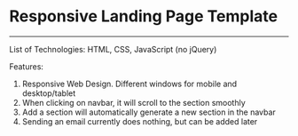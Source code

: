 # Responsive Landing Page Template
***
List of Technologies:
HTML, CSS, JavaScript (no jQuery)

Features:
1. Responsive Web Design. Different windows for mobile and desktop/tablet
2. When clicking on navbar, it will scroll to the section smoothly
3. Add a section will automatically generate a new section in the navbar
4. Sending an email currently does nothing, but can be added later

